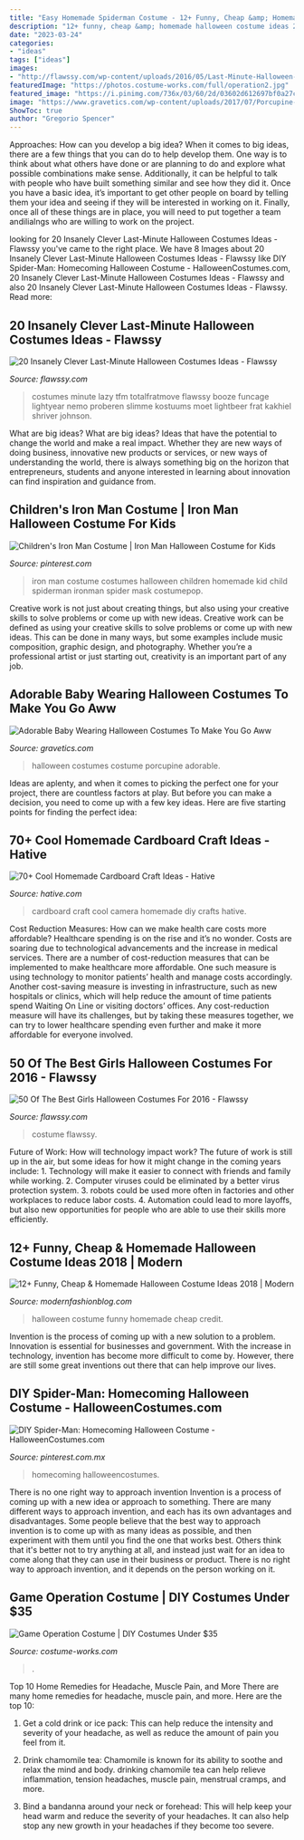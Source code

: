 ```yaml
---
title: "Easy Homemade Spiderman Costume - 12+ Funny, Cheap &amp; Homemade Halloween Costume Ideas 2018"
description: "12+ funny, cheap &amp; homemade halloween costume ideas 2018"
date: "2023-03-24"
categories:
- "ideas"
tags: ["ideas"]
images:
- "http://flawssy.com/wp-content/uploads/2016/05/Last-Minute-Halloween-Costumes.jpg"
featuredImage: "https://photos.costume-works.com/full/operation2.jpg"
featured_image: "https://i.pinimg.com/736x/03/60/2d/03602d612697bf0a27cffdcf521a5a97.jpg"
image: "https://www.gravetics.com/wp-content/uploads/2017/07/Porcupine-halloween-costume-2017.jpg"
ShowToc: true
author: "Gregorio Spencer"
---
```



Approaches: How can you develop a big idea?
When it comes to big ideas, there are a few things that you can do to help develop them. One way is to think about what others have done or are planning to do and explore what possible combinations make sense. Additionally, it can be helpful to talk with people who have built something similar and see how they did it. Once you have a basic idea, it’s important to get other people on board by telling them your idea and seeing if they will be interested in working on it. Finally, once all of these things are in place, you will need to put together a team andilialngs who are willing to work on the project.

	

		
looking for 20 Insanely Clever Last-Minute Halloween Costumes Ideas - Flawssy you've came to the right place. We have 8 Images about 20 Insanely Clever Last-Minute Halloween Costumes Ideas - Flawssy like DIY Spider-Man: Homecoming Halloween Costume - HalloweenCostumes.com, 20 Insanely Clever Last-Minute Halloween Costumes Ideas - Flawssy and also 20 Insanely Clever Last-Minute Halloween Costumes Ideas - Flawssy. Read more:
		
    
## 20 Insanely Clever Last-Minute Halloween Costumes Ideas - Flawssy

<img loading=lazy src="http://flawssy.com/wp-content/uploads/2016/05/Last-Minute-Halloween-Costumes.jpg" onerror="this.onerror=null;this.src='https://tse4.mm.bing.net/th?id=OIP.TSV_p8NTGGeF8QUeK8Gj6wHaJ3&amp;pid=15.1';" alt="20 Insanely Clever Last-Minute Halloween Costumes Ideas - Flawssy">

_Source: flawssy.com_

>costumes minute lazy tfm totalfratmove flawssy booze funcage lightyear nemo proberen slimme kostuums moet lightbeer frat kakhiel shriver johnson. 

	

What are big ideas?
What are big ideas? Ideas that have the potential to change the world and make a real impact. Whether they are new ways of doing business, innovative new products or services, or new ways of understanding the world, there is always something big on the horizon that entrepreneurs, students and anyone interested in learning about innovation can find inspiration and guidance from.

    
## Children&#039;s Iron Man Costume | Iron Man Halloween Costume For Kids

<img loading=lazy src="https://i.pinimg.com/736x/03/60/2d/03602d612697bf0a27cffdcf521a5a97.jpg" onerror="this.onerror=null;this.src='https://tse4.mm.bing.net/th?id=OIP.SJz5_qgj1CLOJyQVFNsiGAHaJ4&amp;pid=15.1';" alt="Children&#039;s Iron Man Costume | Iron Man Halloween Costume for Kids">

_Source: pinterest.com_

>iron man costume costumes halloween children homemade kid child spiderman ironman spider mask costumepop. 

	

Creative work is not just about creating things, but also using your creative skills to solve problems or come up with new ideas.
Creative work can be defined as using your creative skills to solve problems or come up with new ideas. This can be done in many ways, but some examples include music composition, graphic design, and photography. Whether you’re a professional artist or just starting out, creativity is an important part of any job.

    
## Adorable Baby Wearing Halloween Costumes To Make You Go Aww

<img loading=lazy src="https://www.gravetics.com/wp-content/uploads/2017/07/Porcupine-halloween-costume-2017.jpg" onerror="this.onerror=null;this.src='https://tse3.mm.bing.net/th?id=OIP.oRNCWq_a-Nt6OKscfPY4ZwHaLB&amp;pid=15.1';" alt="Adorable Baby Wearing Halloween Costumes To Make You Go Aww">

_Source: gravetics.com_

>halloween costumes costume porcupine adorable. 

	

Ideas are aplenty, and when it comes to picking the perfect one for your project, there are countless factors at play. But before you can make a decision, you need to come up with a few key ideas. Here are five starting points for finding the perfect idea:

    
## 70+ Cool Homemade Cardboard Craft Ideas - Hative

<img loading=lazy src="https://hative.com/wp-content/uploads/2014/04/cardboard-crafts/21-diy-cardboard-craft-camera.jpg" onerror="this.onerror=null;this.src='https://tse3.mm.bing.net/th?id=OIP.UNgqKMiGlt1cnmAG4t01KgHaFi&amp;pid=15.1';" alt="70+ Cool Homemade Cardboard Craft Ideas - Hative">

_Source: hative.com_

>cardboard craft cool camera homemade diy crafts hative. 

	

Cost Reduction Measures: How can we make health care costs more affordable?
Healthcare spending is on the rise and it’s no wonder. Costs are soaring due to technological advancements and the increase in medical services. There are a number of cost-reduction measures that can be implemented to make healthcare more affordable. One such measure is using technology to monitor patients’ health and manage costs accordingly. Another cost-saving measure is investing in infrastructure, such as new hospitals or clinics, which will help reduce the amount of time patients spend Waiting On Line or visiting doctors’ offices.
Any cost-reduction measure will have its challenges, but by taking these measures together, we can try to lower healthcare spending even further and make it more affordable for everyone involved.

    
## 50 Of The Best Girls Halloween Costumes For 2016 - Flawssy

<img loading=lazy src="http://flawssy.com/wp-content/uploads/2016/05/teenage-girl-halloween-costume-ideas.jpg" onerror="this.onerror=null;this.src='https://tse3.mm.bing.net/th?id=OIP.STm_E5Za0koq_kEnHNmx7wHaL0&amp;pid=15.1';" alt="50 Of The Best Girls Halloween Costumes For 2016 - Flawssy">

_Source: flawssy.com_

>costume flawssy. 

	

Future of Work: How will technology impact work?
The future of work is still up in the air, but some ideas for how it might change in the coming years include: 1. Technology will make it easier to connect with friends and family while working. 
2. Computer viruses could be eliminated by a better virus protection system. 
3. robots could be used more often in factories and other workplaces to reduce labor costs. 
4. Automation could lead to more layoffs, but also new opportunities for people who are able to use their skills more efficiently.

    
## 12+ Funny, Cheap &amp; Homemade Halloween Costume Ideas 2018 | Modern

<img loading=lazy src="http://modernfashionblog.com/wp-content/uploads/2018/08/12-Funny-Cheap-Homemade-Halloween-Costume-Ideas-2018-14.jpg" onerror="this.onerror=null;this.src='https://tse2.mm.bing.net/th?id=OIP.sdRXBo8DjR90595MGsmmAQHaKo&amp;pid=15.1';" alt="12+ Funny, Cheap &amp; Homemade Halloween Costume Ideas 2018 | Modern">

_Source: modernfashionblog.com_

>halloween costume funny homemade cheap credit. 

	

Invention is the process of coming up with a new solution to a problem. Innovation is essential for businesses and government. With the increase in technology, invention has become more difficult to come by. However, there are still some great inventions out there that can help improve our lives.

    
## DIY Spider-Man: Homecoming Halloween Costume - HalloweenCostumes.com

<img loading=lazy src="https://i.pinimg.com/736x/66/7f/d5/667fd52ad5ec2aa8c9d2be9b69d48e2d.jpg" onerror="this.onerror=null;this.src='https://tse4.mm.bing.net/th?id=OIP.kwFXHITzZh9GwvWYSVAQogHaKZ&amp;pid=15.1';" alt="DIY Spider-Man: Homecoming Halloween Costume - HalloweenCostumes.com">

_Source: pinterest.com.mx_

>homecoming halloweencostumes. 

	

There is no one right way to approach invention
Invention is a process of coming up with a new idea or approach to something. There are many different ways to approach invention, and each has its own advantages and disadvantages. Some people believe that the best way to approach invention is to come up with as many ideas as possible, and then experiment with them until you find the one that works best. Others think that it's better not to try anything at all, and instead just wait for an idea to come along that they can use in their business or product. There is no right way to approach invention, and it depends on the person working on it.

    
## Game Operation Costume | DIY Costumes Under $35

<img loading=lazy src="https://photos.costume-works.com/full/operation2.jpg" onerror="this.onerror=null;this.src='https://tse3.mm.bing.net/th?id=OIP.N46u0ml3Dmsz4jXCOhz8ZQHaLh&amp;pid=15.1';" alt="Game Operation Costume | DIY Costumes Under $35">

_Source: costume-works.com_

>. 

	

Top 10 Home Remedies for Headache, Muscle Pain, and More
There are many home remedies for headache, muscle pain, and more. Here are the top 10:
1. Get a cold drink or ice pack: This can help reduce the intensity and severity of your headache, as well as reduce the amount of pain you feel from it.

2. Drink chamomile tea: Chamomile is known for its ability to soothe and relax the mind and body. drinking chamomile tea can help relieve inflammation, tension headaches, muscle pain, menstrual cramps, and more.

3. Bind a bandanna around your neck or forehead: This will help keep your head warm and reduce the severity of your headaches. It can also help stop any new growth in your headaches if they become too severe.


